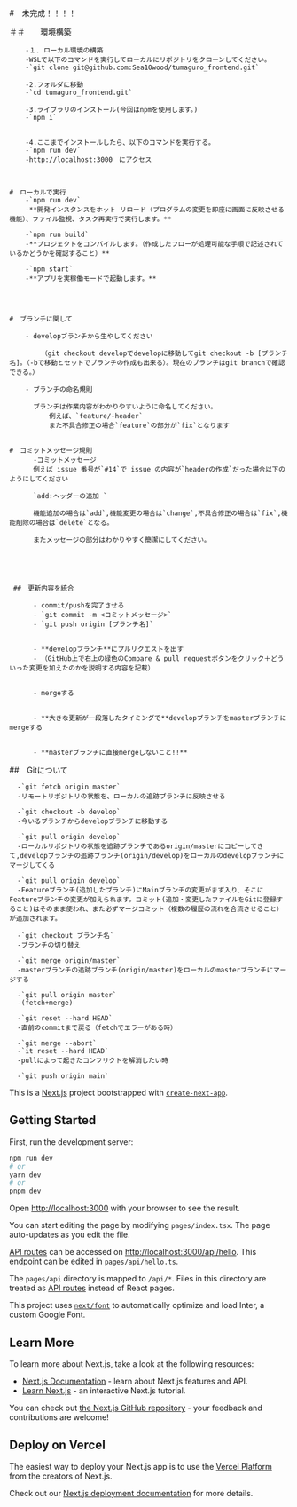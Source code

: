 #　未完成！！！！

   ＃＃　　環境構築

        -１. ローカル環境の構築
        -WSLで以下のコマンドを実行してローカルにリポジトリをクローンしてください。
        -`git clone git@github.com:Sea10wood/tumaguro_frontend.git`

        -2.フォルダに移動
        -`cd tumaguro_frontend.git`

        -3.ライブラリのインストール(今回はnpmを使用します。)
        -`npm i`


        -4.ここまでインストールしたら、以下のコマンドを実行する。
        -`npm run dev`
        -http://localhost:3000　にアクセス



    #　ローカルで実行
        -`npm run dev`
        -**開発インスタンスをホット リロード（プログラムの変更を即座に画面に反映させる機能）、ファイル監視、タスク再実行で実行します。**

        -`npm run build`
        -**プロジェクトをコンパイルします。（作成したフローが処理可能な手順で記述されているかどうかを確認すること）**

        -`npm start`
        -**アプリを実稼働モードで起動します。**




    #　ブランチに関して

        - developブランチから生やしてください

            （git checkout developでdevelopに移動してgit checkout -b [ブランチ名]。（-bで移動とセットでブランチの作成も出来る）。現在のブランチはgit branchで確認できる。）

        - ブランチの命名規則

          ブランチは作業内容がわかりやすいように命名してください。
              例えば、`feature/-header`
              また不具合修正の場合`feature`の部分が`fix`となります
              

    #　コミットメッセージ規則
          -コミットメッセージ
          例えば issue 番号が`#14`で issue の内容が`headerの作成`だった場合以下のようにしてください

          `add:ヘッダーの追加 `

          機能追加の場合は`add`,機能変更の場合は`change`,不具合修正の場合は`fix`,機能削除の場合は`delete`となる。

          またメッセージの部分はわかりやすく簡潔にしてください。





     ##　更新内容を統合

          - commit/pushを完了させる
          - `git commit -m <コミットメッセージ>`
          - `git push origin [ブランチ名]`


          - **developブランチ**にプルリクエストを出す
          - （GitHub上で右上の緑色のCompare & pull requestボタンをクリック＋どういった変更を加えたのかを説明する内容を記載）


          - mergeする


          - **大きな更新が一段落したタイミングで**developブランチをmasterブランチにmergeする


          - **masterブランチに直接mergeしないこと!!**




  ##　Gitについて

      -`git fetch origin master`
      -リモートリポジトリの状態を、ローカルの追跡ブランチに反映させる

      -`git checkout -b develop`
      -今いるブランチからdevelopブランチに移動する

      -`git pull origin develop`
      -ローカルリポジトリの状態を追跡ブランチであるorigin/masterにコピーしてきて,developブランチの追跡ブランチ(origin/develop)をローカルのdevelopブランチにマージしてくる

      -`git pull origin develop`
      -Featureブランチ(追加したブランチ)にMainブランチの変更がまず入り、そこにFeatureブランチの変更が加えられます。コミット(追加・変更したファイルをGitに登録すること)はそのまま使われ、また必ずマージコミット（複数の履歴の流れを合流させること）が追加されます。

      -`git checkout ブランチ名`
      -ブランチの切り替え

      -`git merge origin/master`
      -masterブランチの追跡ブランチ(origin/master)をローカルのmasterブランチにマージする

      -`git pull origin master`
      -(fetch+merge)

      -`git reset --hard HEAD`
      -直前のcommitまで戻る（fetchでエラーがある時）

      -`git merge --abort`
      -`it reset --hard HEAD`
      -pullによって起きたコンフリクトを解消したい時
      
      -`git push origin main`
      









This is a [Next.js](https://nextjs.org/) project bootstrapped with [`create-next-app`](https://github.com/vercel/next.js/tree/canary/packages/create-next-app).

## Getting Started

First, run the development server:

```bash
npm run dev
# or
yarn dev
# or
pnpm dev
```

Open [http://localhost:3000](http://localhost:3000) with your browser to see the result.

You can start editing the page by modifying `pages/index.tsx`. The page auto-updates as you edit the file.

[API routes](https://nextjs.org/docs/api-routes/introduction) can be accessed on [http://localhost:3000/api/hello](http://localhost:3000/api/hello). This endpoint can be edited in `pages/api/hello.ts`.

The `pages/api` directory is mapped to `/api/*`. Files in this directory are treated as [API routes](https://nextjs.org/docs/api-routes/introduction) instead of React pages.

This project uses [`next/font`](https://nextjs.org/docs/basic-features/font-optimization) to automatically optimize and load Inter, a custom Google Font.

## Learn More

To learn more about Next.js, take a look at the following resources:

- [Next.js Documentation](https://nextjs.org/docs) - learn about Next.js features and API.
- [Learn Next.js](https://nextjs.org/learn) - an interactive Next.js tutorial.

You can check out [the Next.js GitHub repository](https://github.com/vercel/next.js/) - your feedback and contributions are welcome!

## Deploy on Vercel

The easiest way to deploy your Next.js app is to use the [Vercel Platform](https://vercel.com/new?utm_medium=default-template&filter=next.js&utm_source=create-next-app&utm_campaign=create-next-app-readme) from the creators of Next.js.

Check out our [Next.js deployment documentation](https://nextjs.org/docs/deployment) for more details.

